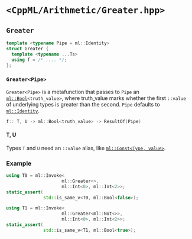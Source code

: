 # `<CppML/Arithmetic/Greater.hpp>`

## `Greater`

```c++
template <typename Pipe = ml::Identity>
struct Greater {
  template <typename ...Ts>
  using f = /* .... */;
};
```
### `Greater<Pipe>`

`Greater<Pipe>` is a metafunction that passes to `Pipe` an [`ml::Bool`](../Vocabulary/Const.md)`<truth_value>`, where truth_value marks whether the first `::value` of underlying types is greater than the second. `Pipe` defaults to [`ml::Identity`](../Functional/Identity.md).

```c++
f:: T, U -> ml::Bool<truth_value> -> ResultOf(Pipe)
```

#### T, U

Types `T` and `U` need an `::value` alias, like [`ml::Const<Type, value>`](../Vocabulary/Const.md).

### Example

```c++
using T0 = ml::Invoke<
                     ml::Greater<>,
                     ml::Int<0>, ml::Int<2>>;
static_assert(
              std::is_same_v<T0, ml::Bool<false>);

using T1 = ml::Invoke<
                     ml::Greater<ml::Not<>>,
                     ml::Int<0>, ml::Int<2>>;
static_assert(
              std::is_same_v<T1, ml::Bool<true>);
```

